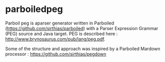 # parboiledpeg

Parboil peg is aparser generator written in Parboiled (https://github.com/sirthias/parboiled) with a Parser Expression Grammar (PEG) source and Java target. PEG is described here : http://www.brynosaurus.com/pub/lang/peg.pdf.

Some of the structure and approach was inspired by a Parboiled Mardown processor : https://github.com/sirthias/pegdown

